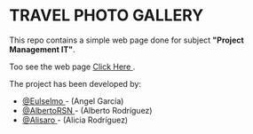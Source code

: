 # TRAVEL PHOTO GALLERY 

This repo contains a simple web page done for subject **"Project Management IT"**.


Too see the web page [Click Here ](https://albertorsn.github.io/TravelPhotoGallery/).


The project has been developed by:

*  [@Eulselmo ](https://github.com/eulselmo) - (Angel García)
*  [@AlbertoRSN ](https://github.com/AlbertoRSN) - (Alberto Rodríguez)
*  [@Alisaro ](https://github.com/alisaro) - (Alicia Rodríguez)
	
	







